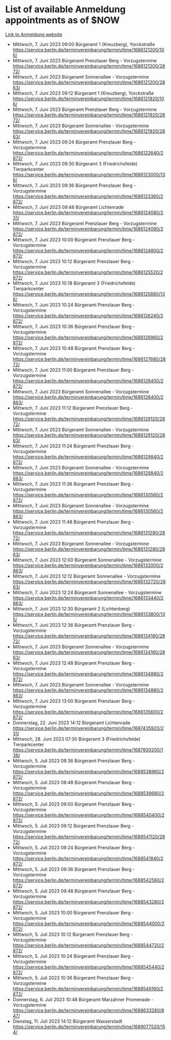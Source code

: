 # List of available Anmeldung appointments as of $NOW
[Link to Anmeldung website](https://service.berlin.de/terminvereinbarung/termin/tag.php?termin=1&anliegen[]=120686&dienstleisterlist=122210,122217,327316,122219,327312,122227,327314,122231,327346,122243,327348,122254,122252,329742,122260,329745,122262,329748,122271,327278,122273,327274,122277,327276,330436,122280,327294,122282,327290,122284,327292,122291,327270,122285,327266,122286,327264,122296,327268,150230,329760,122297,327286,122294,327284,122312,329763,122314,329775,122304,327330,122311,327334,122309,327332,317869,122281,327352,122279,329772,122283,122276,327324,122274,327326,122267,329766,122246,327318,122251,327320,122257,327322,122208,327298,122226,327300&herkunft=http%3A%2F%2Fservice.berlin.de%2Fdienstleistung%2F120686%2F)
- Mittwoch, 7. Juni 2023 09:00 Bürgeramt 1 (Kreuzberg), Yorckstraße https://service.berlin.de/terminvereinbarung/termin/time/1686121200/106/
- Mittwoch, 7. Juni 2023  Bürgeramt Prenzlauer Berg - Vorzugstermine https://service.berlin.de/terminvereinbarung/termin/time/1686121200/2872/
- Mittwoch, 7. Juni 2023  Bürgeramt Sonnenallee - Vorzugstermine https://service.berlin.de/terminvereinbarung/termin/time/1686121200/2863/
- Mittwoch, 7. Juni 2023 09:12 Bürgeramt 1 (Kreuzberg), Yorckstraße https://service.berlin.de/terminvereinbarung/termin/time/1686121920/106/
- Mittwoch, 7. Juni 2023  Bürgeramt Prenzlauer Berg - Vorzugstermine https://service.berlin.de/terminvereinbarung/termin/time/1686121920/2872/
- Mittwoch, 7. Juni 2023  Bürgeramt Sonnenallee - Vorzugstermine https://service.berlin.de/terminvereinbarung/termin/time/1686121920/2863/
- Mittwoch, 7. Juni 2023 09:24 Bürgeramt Prenzlauer Berg - Vorzugstermine https://service.berlin.de/terminvereinbarung/termin/time/1686122640/2872/
- Mittwoch, 7. Juni 2023 09:30 Bürgeramt 3 (Friedrichsfelde) Tierparkcenter https://service.berlin.de/terminvereinbarung/termin/time/1686123000/136/
- Mittwoch, 7. Juni 2023 09:36 Bürgeramt Prenzlauer Berg - Vorzugstermine https://service.berlin.de/terminvereinbarung/termin/time/1686123360/2872/
- Mittwoch, 7. Juni 2023 09:48 Bürgeramt Lichtenrade https://service.berlin.de/terminvereinbarung/termin/time/1686124080/231/
- Mittwoch, 7. Juni 2023  Bürgeramt Prenzlauer Berg - Vorzugstermine https://service.berlin.de/terminvereinbarung/termin/time/1686124080/2872/
- Mittwoch, 7. Juni 2023 10:00 Bürgeramt Prenzlauer Berg - Vorzugstermine https://service.berlin.de/terminvereinbarung/termin/time/1686124800/2872/
- Mittwoch, 7. Juni 2023 10:12 Bürgeramt Prenzlauer Berg - Vorzugstermine https://service.berlin.de/terminvereinbarung/termin/time/1686125520/2872/
- Mittwoch, 7. Juni 2023 10:18 Bürgeramt 3 (Friedrichsfelde) Tierparkcenter https://service.berlin.de/terminvereinbarung/termin/time/1686125880/136/
- Mittwoch, 7. Juni 2023 10:24 Bürgeramt Prenzlauer Berg - Vorzugstermine https://service.berlin.de/terminvereinbarung/termin/time/1686126240/2872/
- Mittwoch, 7. Juni 2023 10:36 Bürgeramt Prenzlauer Berg - Vorzugstermine https://service.berlin.de/terminvereinbarung/termin/time/1686126960/2872/
- Mittwoch, 7. Juni 2023 10:48 Bürgeramt Prenzlauer Berg - Vorzugstermine https://service.berlin.de/terminvereinbarung/termin/time/1686127680/2872/
- Mittwoch, 7. Juni 2023 11:00 Bürgeramt Prenzlauer Berg - Vorzugstermine https://service.berlin.de/terminvereinbarung/termin/time/1686128400/2872/
- Mittwoch, 7. Juni 2023  Bürgeramt Sonnenallee - Vorzugstermine https://service.berlin.de/terminvereinbarung/termin/time/1686128400/2863/
- Mittwoch, 7. Juni 2023 11:12 Bürgeramt Prenzlauer Berg - Vorzugstermine https://service.berlin.de/terminvereinbarung/termin/time/1686129120/2872/
- Mittwoch, 7. Juni 2023  Bürgeramt Sonnenallee - Vorzugstermine https://service.berlin.de/terminvereinbarung/termin/time/1686129120/2863/
- Mittwoch, 7. Juni 2023 11:24 Bürgeramt Prenzlauer Berg - Vorzugstermine https://service.berlin.de/terminvereinbarung/termin/time/1686129840/2872/
- Mittwoch, 7. Juni 2023  Bürgeramt Sonnenallee - Vorzugstermine https://service.berlin.de/terminvereinbarung/termin/time/1686129840/2863/
- Mittwoch, 7. Juni 2023 11:36 Bürgeramt Prenzlauer Berg - Vorzugstermine https://service.berlin.de/terminvereinbarung/termin/time/1686130560/2872/
- Mittwoch, 7. Juni 2023  Bürgeramt Sonnenallee - Vorzugstermine https://service.berlin.de/terminvereinbarung/termin/time/1686130560/2863/
- Mittwoch, 7. Juni 2023 11:48 Bürgeramt Prenzlauer Berg - Vorzugstermine https://service.berlin.de/terminvereinbarung/termin/time/1686131280/2872/
- Mittwoch, 7. Juni 2023  Bürgeramt Sonnenallee - Vorzugstermine https://service.berlin.de/terminvereinbarung/termin/time/1686131280/2863/
- Mittwoch, 7. Juni 2023 12:00 Bürgeramt Sonnenallee - Vorzugstermine https://service.berlin.de/terminvereinbarung/termin/time/1686132000/2863/
- Mittwoch, 7. Juni 2023 12:12 Bürgeramt Sonnenallee - Vorzugstermine https://service.berlin.de/terminvereinbarung/termin/time/1686132720/2863/
- Mittwoch, 7. Juni 2023 12:24 Bürgeramt Sonnenallee - Vorzugstermine https://service.berlin.de/terminvereinbarung/termin/time/1686133440/2863/
- Mittwoch, 7. Juni 2023 12:30 Bürgeramt 2 (Lichtenberg) https://service.berlin.de/terminvereinbarung/termin/time/1686133800/135/
- Mittwoch, 7. Juni 2023 12:36 Bürgeramt Prenzlauer Berg - Vorzugstermine https://service.berlin.de/terminvereinbarung/termin/time/1686134160/2872/
- Mittwoch, 7. Juni 2023  Bürgeramt Sonnenallee - Vorzugstermine https://service.berlin.de/terminvereinbarung/termin/time/1686134160/2863/
- Mittwoch, 7. Juni 2023 12:48 Bürgeramt Prenzlauer Berg - Vorzugstermine https://service.berlin.de/terminvereinbarung/termin/time/1686134880/2872/
- Mittwoch, 7. Juni 2023  Bürgeramt Sonnenallee - Vorzugstermine https://service.berlin.de/terminvereinbarung/termin/time/1686134880/2863/
- Mittwoch, 7. Juni 2023 13:00 Bürgeramt Prenzlauer Berg - Vorzugstermine https://service.berlin.de/terminvereinbarung/termin/time/1686135600/2872/
- Donnerstag, 22. Juni 2023 14:12 Bürgeramt Lichtenrade https://service.berlin.de/terminvereinbarung/termin/time/1687435920/231/
- Mittwoch, 28. Juni 2023 07:30 Bürgeramt 3 (Friedrichsfelde) Tierparkcenter https://service.berlin.de/terminvereinbarung/termin/time/1687930200/136/
- Mittwoch, 5. Juli 2023 08:36 Bürgeramt Prenzlauer Berg - Vorzugstermine https://service.berlin.de/terminvereinbarung/termin/time/1688538960/2872/
- Mittwoch, 5. Juli 2023 08:48 Bürgeramt Prenzlauer Berg - Vorzugstermine https://service.berlin.de/terminvereinbarung/termin/time/1688539680/2872/
- Mittwoch, 5. Juli 2023 09:00 Bürgeramt Prenzlauer Berg - Vorzugstermine https://service.berlin.de/terminvereinbarung/termin/time/1688540400/2872/
- Mittwoch, 5. Juli 2023 09:12 Bürgeramt Prenzlauer Berg - Vorzugstermine https://service.berlin.de/terminvereinbarung/termin/time/1688541120/2872/
- Mittwoch, 5. Juli 2023 09:24 Bürgeramt Prenzlauer Berg - Vorzugstermine https://service.berlin.de/terminvereinbarung/termin/time/1688541840/2872/
- Mittwoch, 5. Juli 2023 09:36 Bürgeramt Prenzlauer Berg - Vorzugstermine https://service.berlin.de/terminvereinbarung/termin/time/1688542560/2872/
- Mittwoch, 5. Juli 2023 09:48 Bürgeramt Prenzlauer Berg - Vorzugstermine https://service.berlin.de/terminvereinbarung/termin/time/1688543280/2872/
- Mittwoch, 5. Juli 2023 10:00 Bürgeramt Prenzlauer Berg - Vorzugstermine https://service.berlin.de/terminvereinbarung/termin/time/1688544000/2872/
- Mittwoch, 5. Juli 2023 10:12 Bürgeramt Prenzlauer Berg - Vorzugstermine https://service.berlin.de/terminvereinbarung/termin/time/1688544720/2872/
- Mittwoch, 5. Juli 2023 10:24 Bürgeramt Prenzlauer Berg - Vorzugstermine https://service.berlin.de/terminvereinbarung/termin/time/1688545440/2872/
- Mittwoch, 5. Juli 2023 10:36 Bürgeramt Prenzlauer Berg - Vorzugstermine https://service.berlin.de/terminvereinbarung/termin/time/1688546160/2872/
- Donnerstag, 6. Juli 2023 10:48 Bürgeramt Marzahner Promenade - Vorzugstermine https://service.berlin.de/terminvereinbarung/termin/time/1688633280/847/
- Dienstag, 11. Juli 2023 14:12 Bürgeramt Wasserstadt https://service.berlin.de/terminvereinbarung/termin/time/1689077520/154/
